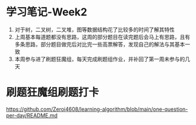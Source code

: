 # 学习笔记-Week2
1. 对于树，二叉树，二叉堆，图等数据结构花了比较多的时间了解其特性
2. 上周基本每道题都没有思路，这周的部分题目在读完题后会马上有思路，且有多条思路，部分题目做完后对比完一些高票解答，发现自己的解法与其基本一致
3. 本周参与进了刷题狂魔组，每天完成刷题组作业，并补回了第一周未参与的几天

# 刷题狂魔组刷题打卡  
https://github.com/Zeroi4608/learning-algorithm/blob/main/one-question-per-day/README.md